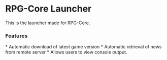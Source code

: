 RPG-Core Launcher
==========

This is the launcher made for RPG-Core.

<h3>Features</h3>
* Automatic download of latest game version
* Automatic retrieval of news from remote server
* Allows users to view console output.